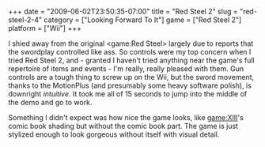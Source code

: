 +++
date = "2009-06-02T23:50:35-07:00"
title = "Red Steel 2"
slug = "red-steel-2-4"
category = ["Looking Forward To It"]
game = ["Red Steel 2"]
platform = ["Wii"]
+++

I shied away from the original <game:Red Steel> largely due to reports that the swordplay controlled like ass.  So controls were my top concern when I tried Red Steel 2, and - granted I haven't tried anything near the game's full repertoire of items and events - I'm really, really pleased with them.  Gun controls are a tough thing to screw up on the Wii, but the sword movement, thanks to the MotionPlus (and presumably some heavy software polish), is downright <i>intuitive</i>.  It took me all of 15 seconds to jump into the middle of the demo and go to work.

Something I didn't expect was how nice the game looks, like <game:XIII>'s comic book shading but without the comic book part.  The game is just stylized enough to look gorgeous without  itself with visual detail.
